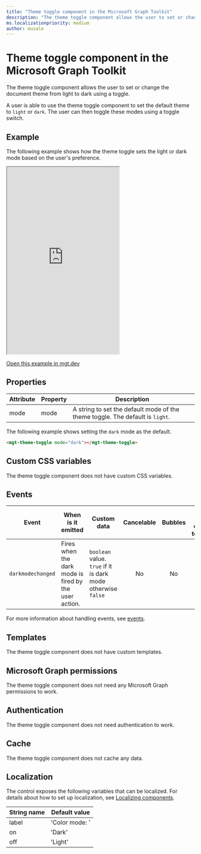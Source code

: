 ```yaml
---
title: "Theme toggle component in the Microsoft Graph Toolkit"
description: "The theme toggle component allows the user to set or change the document theme from light to dark using a toggle."
ms.localizationpriority: medium
author: musale
---
```


# Theme toggle component in the Microsoft Graph Toolkit

The theme toggle component allows the user to set or change the document theme from light to dark using a toggle.

A user is able to use the theme toggle component to set the default theme to `light` or `dark`. The user can then toggle these modes using a toggle switch.

## Example

The following example shows how the theme toggle sets the light or dark mode based on the user's preference.

<iframe src="https://mgt.dev/iframe.html?id=components-mgt-theme-toggle--user-preference-driven&source=docs&viewMode=story" height="500"></iframe>

[Open this example in mgt.dev](https://mgt.dev/?path=/story/components-mgt-theme-toggle--user-preference-driven&source=docs)

## Properties

| Attribute | Property | Description                                                                   |
| --------- | -------- | ----------------------------------------------------------------------------- |
| mode      | mode     | A string to set the default mode of the theme toggle. The default is `light`. |

The following example shows setting the `dark` mode as the default.

```html
<mgt-theme-toggle mode="dark"></mgt-theme-toggle>
```

## Custom CSS variables

The theme toggle component does not have custom CSS variables.

## Events

| Event             | When is it emitted                                    | Custom data                                                  | Cancelable | Bubbles | Works with custom template |
| ----------------- | ----------------------------------------------------- | ------------------------------------------------------------ | :--------: | :-----: | :------------------------: |
| `darkmodechanged` | Fires when the dark mode is fired by the user action. | `boolean` value. `true` if it is dark mode otherwise `false` |     No     |   No    |             No             |

For more information about handling events, see [events](../customize-components/events.md).

## Templates

The theme toggle component does not have custom templates.

## Microsoft Graph permissions

The theme toggle component does not need any Microsoft Graph permissions to work.

## Authentication

The theme toggle component does not need authentication to work.

## Cache

The theme toggle component does not cache any data.

## Localization

The control exposes the following variables that can be localized. For details about how to set up localization, see [Localizing components](../customize-components/localization.md).

| String name | Default value  |
| ----------- | -------------- |
| label       | 'Color mode: ' |
| on          | 'Dark'         |
| off         | 'Light'        |
